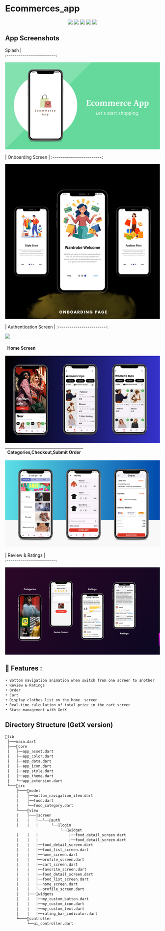# Ecommerces_app
<p align="center">
  <img src="https://img.shields.io/github/stars/SinaSys/flutter_japanese_restaurant_app">
  <img src="https://img.shields.io/github/forks/SinaSys/flutter_japanese_restaurant_app">
  <img src="https://img.shields.io/github/actions/workflow/status/SinaSys/flutter_japanese_restaurant_app/main.yml?label=CI&logo=github">
  <img src="https://img.shields.io/github/v/release/SinaSys/flutter_japanese_restaurant_app?label=Release&logo=semantic-release">
  <img src="https://img.shields.io/github/last-commit/SinaSys/flutter_japanese_restaurant_app?label=Last%20commit">

## App Screenshots

Splash                    |   
:-------------------------:

![](https://github.com/MTS-Services/E-commerce/blob/main/screenshots/Green%20and%20Black%20Modern%20Sales%20Marketing%20Presentation.png?raw=true)


| Onboarding Screen        |
:-------------------------:

![](https://github.com/MTS-Services/E-commerce/blob/main/screenshots/Neon%20gradient%20mobile%20mockup%20instagram%20post%20.png?raw=true)


| Authentication Screen |
:-------------------------:

![](https://github.com/user-attachments/assets/ea7f8050-cdf1-45bd-9f56-4f0ac07c69ce)


 |        Home Screen      |
|:-------------------------:|

![](https://github.com/MTS-Services/E-commerce/blob/main/screenshots/Purple%20App%20Phone%20Mockup%20Sales%20Marketing%20Video%20Presentation.png?raw=true)


  | Categories,Checkout,Submit Order |                                                     
  | :-------------------------: |

![](https://github.com/MTS-Services/E-commerce/blob/main/screenshots/Purple%20App%20Phone%20Mockup%20Sales%20Marketing%20Video%20Presentation%20(1).png?raw=true)



 |  Review & Ratings        |  
 :-------------------------:

![](https://github.com/MTS-Services/E-commerce/blob/main/screenshots/Purple%20Pink%20Gradient%20Mobile%20Application%20Presentation%20(1).png?raw=true)


## 🚀 Features :
```
• Bottom navigation animation when switch from one screen to another
• Review & Ratings
• Order 
• Cart 
• Display clothes list on the home  screen
• Real-time calculation of total price in the cart screen
• State management with GetX 
```


## Directory Structure (GetX version)
```
📂lib
 │───main.dart  
 │───📂core  
 |   │──app_asset.dart
 |   │──app_color.dart
 |   │──app_data.dart
 |   │──app_icon.dart
 |   │──app_style.dart
 |   │──app_theme.dart
 |   └──app_extension.dart
 └───📂src
     │────📂model
     │    │──bottom_navigation_item.dart
     |    │──food.dart
     |    └──food_category.dart
     └────📂view
     |    │───📂screen
     |    |   |──└──📂auth
     |    |   |      └──📂login
                         └──📂widget
     |    |   |              |──food_detail_screen.dart
     |    |   |              |──food_detail_screen.dart
     |    |   |──food_detail_screen.dart
     |    |   |──food_list_screen.dart
     |    |   |──home_screen.dart
     |    |   └──profile_screen.dart
     |    |   |──cart_screen.dart
     |    |   |──favorite_screen.dart
     |    |   |──food_detail_screen.dart
     |    |   |──food_list_screen.dart
     |    |   |──home_screen.dart
     |    |   └──profile_screen.dart
     |    │───📂widgets
     │    |   |──my_custom_button.dart
     │    |   |──my_custom_icon.dart
     │    |   |──my_custom_text.dart
     │    |   |──rating_bar_indicator.dart
     └────📂controller
          └──ui_controller.dart



